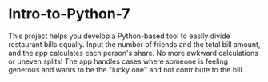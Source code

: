 # Intro-to-Python-7

This project helps you develop a Python-based tool to easily divide restaurant bills equally. Input the number of friends and the total bill amount, and the app calculates each person's share. No more awkward calculations or uneven splits! The app handles cases where someone is feeling generous and wants to be the "lucky one" and not contribute to the bill.
